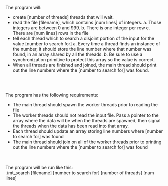The program will: <br/>
* create [number of threads] threads that will wait. 
* read the file [filename], which contains [num lines]  of integers.
        a. Those integers are between 0 and 999. 
        b. There is one integer per row
        c. There are [num lines] rows in the file
* tell each thread which to search a disjoint portion of the input for the value [number to search for]
        a. Every time a thread finds an instance of the number, it should store the line number where that number was found, in an array shared by all the threads. 
        b. Be sure to use a synchronization primitive to protect this array so the value is correct. 
* When all threads are finished and joined, the main thread should print out the line numbers where the [number to search for] was found. 
<br/>
<br/>

The program has the following requirements:<br/>
* The main thread should spawn the worker threads prior to reading the file
* The worker threads should not read the input file. Pass a pointer to the array where the data will be when the threads are spawned, then signal the threads when the data has been read into that array. 
* Each thread should update an array storing line numbers where [number to search for] was found
* The main thread should join on all of the worker threads prior to printing out the line numbers where the [number to search for] was found
<br/>
<br/>
The program will be run like this: <br/>
./mt_search [filename] [number to search for] [number of threads] [num lines]

